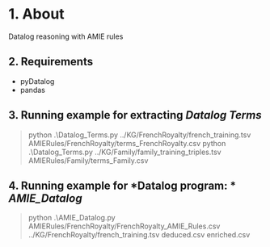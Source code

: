 # 1.  About

Datalog reasoning with AMIE rules

## 2. Requirements

* pyDatalog
* pandas

## 3. Running example for extracting *Datalog Terms*
>python .\Datalog_Terms.py ../KG/FrenchRoyalty/french_training.tsv AMIERules/FrenchRoyalty/terms_FrenchRoyalty.csv
>python .\Datalog_Terms.py ../KG/Family/family_training_triples.tsv AMIERules/Family/terms_Family.csv

## 4. Running example for *Datalog program: * *AMIE_Datalog*
>python .\AMIE_Datalog.py AMIERules/FrenchRoyalty/FrenchRoyalty_AMIE_Rules.csv ../KG/FrenchRoyalty/french_training.tsv deduced.csv enriched.csv
